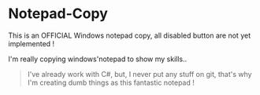 # Notepad-Copy
This is an OFFICIAL Windows notepad copy, all disabled button are not yet implemented !

I'm really copying windows'notepad to show my skills..

> I've already work with C#, but, I never put any stuff on git, that's why I'm creating dumb things as this fantastic notepad !
